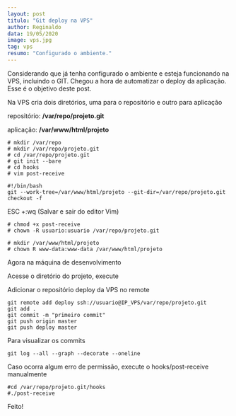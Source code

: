 ```yaml
---
layout: post
titulo: "Git deploy na VPS"
author: Reginaldo
data: 19/05/2020
image: vps.jpg
tag: vps
resumo: "Configurado o ambiente."
---
```

Considerando que já tenha configurado o ambiente e esteja funcionando na VPS, incluindo o GIT. Chegou a hora de automatizar o deploy da aplicação. Esse é o objetivo deste post.

Na VPS cria dois diretórios, uma para o repositório e outro para aplicação

repositório: **/var/repo/projeto.git**

aplicação: **/var/www/html/projeto**

```
# mkdir /var/repo  
# mkdir /var/repo/projeto.git  
# cd /var/repo/projeto.git  
# git init --bare  
# cd hooks  
# vim post-receive
```

```
#!/bin/bash  
git --work-tree=/var/www/html/projeto --git-dir=/var/repo/projeto.git checkout -f
```

ESC +:wq (Salvar e sair do editor Vim)

```
# chmod +x post-receive  
# chown -R usuario:usuario /var/repo/projeto.git
```
  
```
# mkdir /var/www/html/projeto  
# chown R www-data:www-data /var/www/html/projeto
```

Agora na máquina de desenvolvimento

Acesse o diretório do projeto, execute

Adicionar o repositório deploy da VPS no remote

```
git remote add deploy ssh://usuario@IP_VPS/var/repo/projeto.git  
git add .  
git commit -m "primeiro commit"  
git push origin master  
git push deploy master
```

Para visualizar os commits

`git log --all --graph --decorate --oneline`

Caso ocorra algum erro de permissão, execute o hooks/post-receive manualmente

```
#cd /var/repo/projeto.git/hooks  
#./post-receive
``` 

Feito!